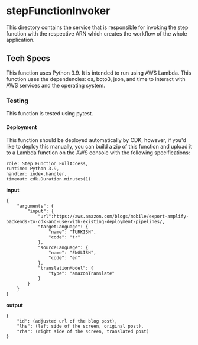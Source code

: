 # stepFunctionInvoker

This directory contains the service that is responsible for invoking the step function with the respective ARN which creates the workflow of the whole application. 

## Tech Specs
This function uses Python 3.9. It is intended to run using AWS Lambda. This function uses the dependencies: os, boto3, json, and time to interact with AWS services and the operating system. 

### Testing
This function is tested using pytest. 

#### Deployment
This function should be deployed automatically by CDK, however, if you'd like to deploy this manually, you can build a zip of this function and upload it to a Lambda function on the AWS console with the following specifications:

```     
role: Step Function FullAccess,
runtime: Python 3.9,
handler: index.handler,
timeout: cdk.Duration.minutes(1)
```

**input**

```
{
    "arguments": {
        "input": {
            "url":https://aws.amazon.com/blogs/mobile/export-amplify-backends-to-cdk-and-use-with-existing-deployment-pipelines/,
            "targetLanguage": {
                "name": "TURKISH",
                "code": "tr"
            },
            "sourceLanguage": {
                "name": "ENGLISH",
                "code": "en"
            },
            "translationModel": {
                "type": "amazonTranslate"
            }
        }
    }
}
```

**output**

```
{
    "id": (adjusted url of the blog post),
    "lhs": (left side of the screen, original post),
    "rhs": (right side of the screen, translated post)
}
```